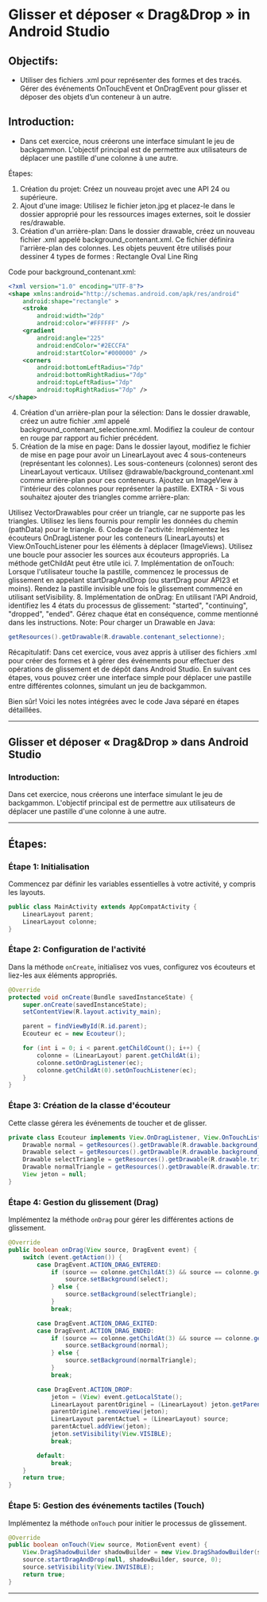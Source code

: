 # Glisser et déposer « Drag&Drop » in Android Studio

## Objectifs:
- Utiliser des fichiers .xml pour représenter des formes et des tracés.
Gérer des événements OnTouchEvent et OnDragEvent pour glisser et déposer des objets d’un conteneur à un autre.

## Introduction:
- Dans cet exercice, nous créerons une interface simulant le jeu de backgammon. L'objectif principal est de permettre aux utilisateurs de déplacer une pastille d'une colonne à une autre.

Étapes:
1. Création du projet:
Créez un nouveau projet avec une API 24 ou supérieure.
2. Ajout d'une image:
Utilisez le fichier jeton.jpg et placez-le dans le dossier approprié pour les ressources images externes, soit le dossier res/drawable.
3. Création d'un arrière-plan:
Dans le dossier drawable, créez un nouveau fichier .xml appelé background_contenant.xml. Ce fichier définira l'arrière-plan des colonnes.
Les objets <shape> peuvent être utilisés pour dessiner 4 types de formes :
Rectangle
Oval
Line
Ring

Code pour background_contenant.xml:

```xml
<?xml version="1.0" encoding="UTF-8"?>
<shape xmlns:android="http://schemas.android.com/apk/res/android"
    android:shape="rectangle" >
    <stroke
        android:width="2dp"
        android:color="#FFFFFF" />
    <gradient
        android:angle="225"
        android:endColor="#2ECCFA"
        android:startColor="#000000" />
    <corners
        android:bottomLeftRadius="7dp"
        android:bottomRightRadius="7dp"
        android:topLeftRadius="7dp"
        android:topRightRadius="7dp" />
</shape>
```
4. Création d'un arrière-plan pour la sélection:
Dans le dossier drawable, créez un autre fichier .xml appelé background_contenant_selectionne.xml. Modifiez la couleur de contour en rouge par rapport au fichier précédent.
5. Création de la mise en page:
Dans le dossier layout, modifiez le fichier de mise en page pour avoir un LinearLayout avec 4 sous-conteneurs (représentant les colonnes).
Les sous-conteneurs (colonnes) seront des LinearLayout verticaux. Utilisez @drawable/background_contenant.xml comme arrière-plan pour ces conteneurs.
Ajoutez un ImageView à l'intérieur des colonnes pour représenter la pastille.
EXTRA - Si vous souhaitez ajouter des triangles comme arrière-plan:

Utilisez VectorDrawables pour créer un triangle, car <shape> ne supporte pas les triangles.
Utilisez les liens fournis pour remplir les données du chemin (pathData) pour le triangle.
6. Codage de l'activité:
Implémentez les écouteurs OnDragListener pour les conteneurs (LinearLayouts) et View.OnTouchListener pour les éléments à déplacer (ImageViews).
Utilisez une boucle pour associer les sources aux écouteurs appropriés. La méthode getChildAt peut être utile ici.
7. Implémentation de onTouch:
Lorsque l'utilisateur touche la pastille, commencez le processus de glissement en appelant startDragAndDrop (ou startDrag pour API23 et moins).
Rendez la pastille invisible une fois le glissement commencé en utilisant setVisibility.
8. Implémentation de onDrag:
En utilisant l'API Android, identifiez les 4 états du processus de glissement: "started", "continuing", "dropped", "ended".
Gérez chaque état en conséquence, comme mentionné dans les instructions.
Note: Pour charger un Drawable en Java:

```java
getResources().getDrawable(R.drawable.contenant_selectionne);
```
Récapitulatif:
Dans cet exercice, vous avez appris à utiliser des fichiers .xml pour créer des formes et à gérer des événements pour effectuer des opérations de glissement et de dépôt dans Android Studio. En suivant ces étapes, vous pouvez créer une interface simple pour déplacer une pastille entre différentes colonnes, simulant un jeu de backgammon.



Bien sûr! Voici les notes intégrées avec le code Java séparé en étapes détaillées.

---

## **Glisser et déposer « Drag&Drop » dans Android Studio**

### **Introduction:**

Dans cet exercice, nous créerons une interface simulant le jeu de backgammon. L'objectif principal est de permettre aux utilisateurs de déplacer une pastille d'une colonne à une autre.

---

## **Étapes:**

### **Étape 1: Initialisation**
Commencez par définir les variables essentielles à votre activité, y compris les layouts.

```java
public class MainActivity extends AppCompatActivity {
    LinearLayout parent;
    LinearLayout colonne;
}
```

### **Étape 2: Configuration de l'activité**
Dans la méthode `onCreate`, initialisez vos vues, configurez vos écouteurs et liez-les aux éléments appropriés.

```java
@Override
protected void onCreate(Bundle savedInstanceState) {
    super.onCreate(savedInstanceState);
    setContentView(R.layout.activity_main);

    parent = findViewById(R.id.parent);
    Ecouteur ec = new Ecouteur();

    for (int i = 0; i < parent.getChildCount(); i++) {
        colonne = (LinearLayout) parent.getChildAt(i);
        colonne.setOnDragListener(ec);
        colonne.getChildAt(0).setOnTouchListener(ec);
    }
}
```

### **Étape 3: Création de la classe d'écouteur**
Cette classe gérera les événements de toucher et de glisser.

```java
private class Ecouteur implements View.OnDragListener, View.OnTouchListener {
    Drawable normal = getResources().getDrawable(R.drawable.background_contenant, null);
    Drawable select = getResources().getDrawable(R.drawable.background_contenant_selectionne, null);
    Drawable selectTriangle = getResources().getDrawable(R.drawable.triangle_selectionner, null);
    Drawable normalTriangle = getResources().getDrawable(R.drawable.triangle, null);
    View jeton = null;
}
```

### **Étape 4: Gestion du glissement (Drag)**
Implémentez la méthode `onDrag` pour gérer les différentes actions de glissement.

```java
@Override
public boolean onDrag(View source, DragEvent event) {
    switch (event.getAction()) {
        case DragEvent.ACTION_DRAG_ENTERED:
            if (source == colonne.getChildAt(3) && source == colonne.getChildAt(1)) {
                source.setBackground(select);
            } else {
                source.setBackground(selectTriangle);
            }
            break;

        case DragEvent.ACTION_DRAG_EXITED:
        case DragEvent.ACTION_DRAG_ENDED:
            if (source == colonne.getChildAt(3) && source == colonne.getChildAt(1)) {
                source.setBackground(normal);
            } else {
                source.setBackground(normalTriangle);
            }
            break;

        case DragEvent.ACTION_DROP:
            jeton = (View) event.getLocalState();
            LinearLayout parentOriginel = (LinearLayout) jeton.getParent();
            parentOriginel.removeView(jeton);
            LinearLayout parentActuel = (LinearLayout) source;
            parentActuel.addView(jeton);
            jeton.setVisibility(View.VISIBLE);
            break;

        default:
            break;
    }
    return true;
}
```

### **Étape 5: Gestion des événements tactiles (Touch)**
Implémentez la méthode `onTouch` pour initier le processus de glissement.

```java
@Override
public boolean onTouch(View source, MotionEvent event) {
    View.DragShadowBuilder shadowBuilder = new View.DragShadowBuilder(source);
    source.startDragAndDrop(null, shadowBuilder, source, 0);
    source.setVisibility(View.INVISIBLE);
    return true;
}
```

---


